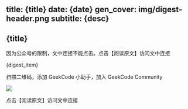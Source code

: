 title: {title}
date: {date}
gen_cover: img/digest-header.png
subtitle: {desc}
---
{title}
---
因为公众号的限制，文中连接不能点击。点击【阅读原文】访问文中连接

{digest_item}

扫描二维码，添加 GeekCode 小助手，加入 GeekCode Community

![](img/genius-qrcode.png)

点击【阅读原文】访问文中连接